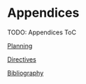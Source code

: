 # Appendices

TODO: Appendices ToC

[Planning](planning.md)

[Directives](directives/index.md)

[Bibliography](bibliography.md)
